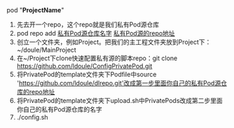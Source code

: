 pod "__ProjectName__"

1. 先去开一个repo，这个repo就是我们私有Pod源仓库
2. pod repo add [私有Pod源仓库名字](dlrepo) [私有Pod源的repo地址](https://github.com/ldoule/dlrepo.git)
3. 创立一个文件夹，例如Project。把我们的主工程文件夹放到Project下：~/doule/MainProject
4. 在~/Project下clone快速配置私有源的脚本repo：git clone https://github.com/ldoule/ConfigPrivatePod.git
5. 将PrivatePod的template文件夹下Podfile中source 'https://github.com/ldoule/dlrepo.git'改成第一步里面你自己的私有Pod源仓库的repo地址
6. 将PrivatePod的template文件夹下upload.sh中PrivatePods改成第二步里面你自己的私有Pod源仓库的名字
7. ./config.sh